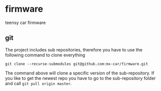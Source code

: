 # firmware
teensy car firmware
## git
The project includes sub repositories, therefore you have to use the following command to clone everything

```
git clone --recurse-submodules git@github.com:mx-car/firmware.git
```
The command above will clone a specific version of the sub-repository. If you like to get the newest repo you have to go to the sub-repository folder and call `git pull origin master`.
